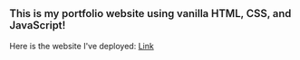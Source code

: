 
<div style="font-size: 18px; font-weight: 600">
    <p>This is my portfolio website using vanilla HTML, CSS, and JavaScript!</p>
</div>

<div style="font-size: 18px, font-weight:600">
    <p>Here is the website I've deployed: <a href="https://peterho.tech/" target="_blank">Link</a></p>
</div>
